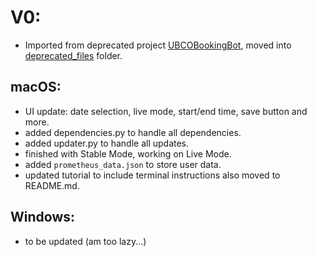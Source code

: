 # V0:

- Imported from deprecated project [UBCOBookingBot](https://www.github.com/rin-williams/UBCOBookingBot), moved into [deprecated_files](https://www.github.com/rin-williams/UBCOBookingBot/deprecated_files) folder.

## macOS:

- UI update: date selection, live mode, start/end time, save button and more.
- added dependencies.py to handle all dependencies.
- added updater.py to handle all updates.
- finished with Stable Mode, working on Live Mode.
- added `prometheus_data.json` to store user data.
- updated tutorial to include terminal instructions also moved to README.md.

## Windows:

- to be updated (am too lazy...)

